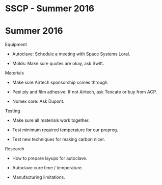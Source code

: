 # SSCP - Summer 2016

# Summer 2016

Equipment

- Autoclave: Schedule a meeting with Space Systems Loral.

- Molds: Make sure quotes are okay, ask Swift.

Materials

- Make sure Airtech sponsorship comes through.

- Peel ply and film adhesive: If not Airtech, ask Tencate or buy from ACP.

- Nomex core: Ask Dupont.

Testing

- Make sure all materials work together.

- Test minimum required temperature for our prepreg.

- Test new techniques for making carbon nicer.

Research

- How to prepare layups for autoclave.

- Autoclave cure time / temperature.

- Manufacturing limitations.

